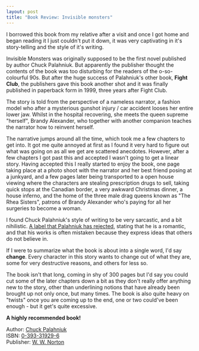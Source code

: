 ```yaml
---
layout: post
title: "Book Review: Invisible monsters"
---
```


I borrowed this book from my relative after a visit and once I got home and began reading it I just couldn't put it down, it was very captivating in it's story-telling and the style of it's writing.

Invisible Monsters was originally supposed to be the first novel published by author Chuck Palahniuk. But apparently the publisher thought the contents of the book was too disturbing for the readers of the o-so-colourful 90s. But after the huge success of Palahniuk's other book, **Fight Club**, the publishers gave this book another shot and it was finally published in paperback form in 1999, three years after Fight Club.

The story is told from the perspective of a nameless narrator, a fashion model who after a mysterious gunshot injury / car accident looses her entire lower jaw. Whilst in the hospital recovering,  she meets the queen supreme "herself", Brandy Alexander, who together with another companion teaches the narrator how to reinvent herself.

The narrative jumps around all the time, which took me a few chapters to get into. It got me quite annoyed at first as I found it very hard to figure out what was going on as all we get are scattered anecdotes. However, after a few chapters I got past this and accepted I wasn't going to get a linear story. Having accepted this I really started to enjoy the book, one page taking place at a photo shoot with the narrator and her best friend posing at a junkyard, and a few pages later being transported to a open house viewing where the characters are stealing prescription drugs to sell, taking quick stops at the Canadian border, a very awkward Christmas dinner, a house inferno, and the home of the three male drag queens known as "The Rhea Sisters", patrons of Brandy Alexander who's paying for all her surgeries to become a woman.

I found Chuck Palahniuk's style of writing to be very sarcastic, and a bit nihilistic. [A label that Palahniuk has rejected](https://en.wikipedia.org/wiki/Chuck_Palahniuk#Reception_and_criticism), stating that he is a romantic, and that his works is often mistaken because they express ideas that others do not believe in.

If I were to summarize what the book is about into a single word, I'd say **change**. Every character in this story wants to change out of what they are, some for very destructive reasons, and others for less so.

The book isn't that long, coming in shy of 300 pages but I'd say you could cut some of the later chapters down a bit as they don't really offer anything new to the story, other than underlining notions that have already been brought up not only once, but many times. The book is also quite heavy on "twists" once you are coming up to the end, one or two could've been enough - but it get's quite excessive.

**A highly recommended book!**

Author: [Chuck Palahniuk](https://isbnsearch.org/search?s=Palahniuk%2C+Chuck)  
ISBN:  [0-393-31929-6](https://isbnsearch.org/isbn/0393319296)  
Publisher: [W. W. Norton](https://wwnorton.com/)